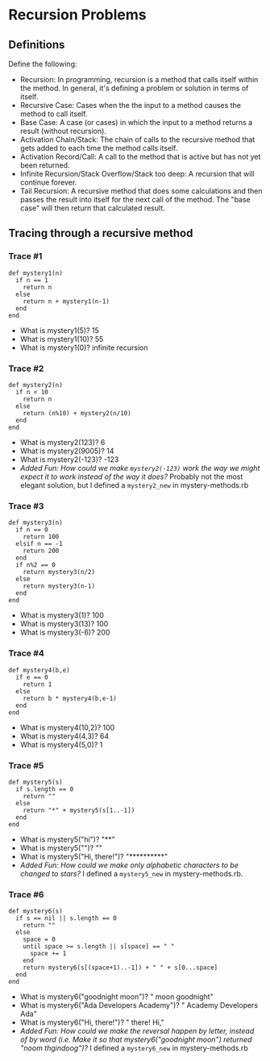 # Recursion Problems

## Definitions
Define the following:

- Recursion:  In programming, recursion is a method that calls itself within the method. In general, it's defining a problem or solution in terms of itself.
- Recursive Case: Cases when the the input to a method causes the method to call itself.
- Base Case: A case (or cases) in which the input to a method returns a result (without recursion).
- Activation Chain/Stack: The chain of calls to the recursive method that gets added to each time the method calls itself.
- Activation Record/Call: A call to the method that is active but has not yet been returned.
- Infinite Recursion/Stack Overflow/Stack too deep: A recursion that will continue forever.
- Tail Recursion: A recursive method that does some calculations and then passes the result into itself for the next call of the method. The "base case" will then return that calculated result.

## Tracing through a recursive method

### Trace #1
```
def mystery1(n)
  if n == 1
    return n
  else
    return n + mystery1(n-1)
  end
end
```

- What is mystery1(5)? 15
- What is mystery1(10)? 55
- What is mystery1(0)? infinite recursion

### Trace #2
```
def mystery2(n)
  if n < 10
    return n
  else
    return (n%10) + mystery2(n/10)
  end
end
```

- What is mystery2(123)? 6
- What is mystery2(9005)? 14
- What is mystery2(-123)? -123
- _Added Fun: How could we make `mystery2(-123)` work the way we might expect it to work instead of the way it does?_
Probably not the most elegant solution, but I defined a `mystery2_new` in mystery-methods.rb

### Trace #3
```
def mystery3(n)
  if n == 0
    return 100
  elsif n == -1
    return 200
  end
  if n%2 == 0
    return mystery3(n/2)
  else
    return mystery3(n-1)
  end
end
```

- What is mystery3(1)? 100
- What is mystery3(13)? 100
- What is mystery3(-6)? 200

### Trace #4
```
def mystery4(b,e)
  if e == 0
    return 1
  else
    return b * mystery4(b,e-1)
  end
end
```

- What is mystery4(10,2)? 100
- What is mystery4(4,3)? 64
- What is mystery4(5,0)? 1

### Trace #5
```
def mystery5(s)
  if s.length == 0
    return ""
  else
    return "*" + mystery5(s[1..-1])
  end
end
```

- What is mystery5("hi")? "**"
- What is mystery5("")? ""
- What is mystery5("Hi, there!")? "**********"
- _Added Fun: How could we make only alphabetic characters to be changed to stars?_
I defined a `mystery5_new` in mystery-methods.rb.

### Trace #6
```
def mystery6(s)
  if s == nil || s.length == 0
    return ""
  else
    space = 0
    until space >= s.length || s[space] == " "
      space += 1
    end
    return mystery6(s[(space+1)..-1]) + " " + s[0...space]
  end
end
```

- What is mystery6("goodnight moon")? " moon goodnight"
- What is mystery6("Ada Developers Academy")? " Academy Developers Ada"
- What is mystery6("Hi, there!")? " there! Hi,"
- _Added Fun: How could we make the reversal happen by letter, instead of by word (i.e. Make it so that mystery6("goodnight moon") returned "noom thgindoog")?_
I defined a `mystery6_new` in mystery-methods.rb
